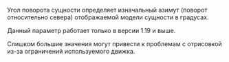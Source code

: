 Угол поворота сущности определяет изначальный азимут (поворот относительно севера) отображаемой модели сущности в градусах.

Данный параметр работает только в версии 1.19 и выше.

Слишком большие значения могут привести к проблемам с отрисовкой из-за ограничений используемого движка.